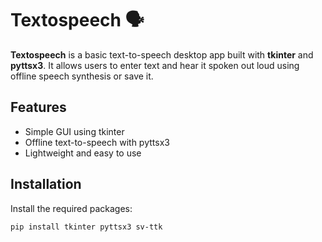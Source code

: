 # Textospeech 🗣️

**Textospeech** is a basic text-to-speech desktop app built with **tkinter** and **pyttsx3**. It allows users to enter text and hear it spoken out loud using offline speech synthesis or save it.

## Features

- Simple GUI using tkinter
- Offline text-to-speech with pyttsx3 
- Lightweight and easy to use

## Installation

Install the required packages:

```bash
pip install tkinter pyttsx3 sv-ttk
